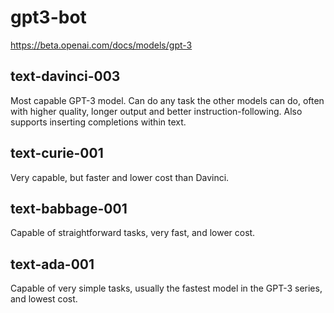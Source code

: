 # gpt3-bot

https://beta.openai.com/docs/models/gpt-3

## text-davinci-003
Most capable GPT-3 model. Can do any task the other models can do, often with higher quality, longer output and better instruction-following. Also supports inserting completions within text.	

## text-curie-001	
Very capable, but faster and lower cost than Davinci.	

## text-babbage-001	
Capable of straightforward tasks, very fast, and lower cost.	

## text-ada-001
Capable of very simple tasks, usually the fastest model in the GPT-3 series, and lowest cost.	
